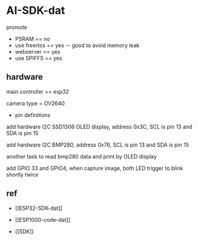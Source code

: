 
# AI-SDK-dat

promote 




- PSRAM == no 
- use freertos == yes -- good to avoid memory leak
- webserver == yes
- use SPIFFS == yes

## hardware 

main controller == esp32

camera type = OV2640

- pin definitions 

add hardware I2C SSD1306 OLED display, address 0x3C, SCL is pin 13 and SDA is pin 15

add hardware I2C BMP280, address 0x76, SCL is pin 13 and SDA is pin 15

another task to read bmp280 data and print by OLED display

add GPIO 33 and GPIO4, when capture image, both LED trigger to blink shortly twice 



## ref 

- [[ESP32-SDK-dat]]

- [[ESP1000-code-dat]]

- [[SDK]]